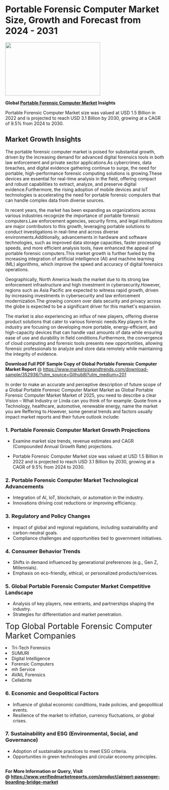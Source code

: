 <H1>Portable Forensic Computer Market Size, Growth and Forecast from 2024 - 2031</H1><img class="aligncenter size-medium wp-image-584254" src="https://thirdeyenews.in/wp-content/uploads/2024/09/Global-Market-Research-300x168.jpeg" alt="" width="300" height="168" /><p><strong>Global&nbsp;<a href="https://www.marketsizeandtrends.com/download-sample/352936/?utm_source=Github8j?utm_medium=201">Portable Forensic Computer Market</a> Insights</strong></p><p>Portable Forensic Computer Market size was valued at USD 1.5 Billion in 2022 and is projected to reach USD 3.1 Billion by 2030, growing at a CAGR of 9.5% from 2024 to 2030.</p><p><h2>Market Growth Insights</h2> <p>The portable forensic computer market is poised for substantial growth, driven by the increasing demand for advanced digital forensics tools in both law enforcement and private sector applications.As cybercrimes, data breaches, and digital evidence gathering continue to surge, the need for portable, high-performance forensic computing solutions is growing.These devices are essential for real-time analysis in the field, offering compact and robust capabilities to extract, analyze, and preserve digital evidence.Furthermore, the rising adoption of mobile devices and IoT technologies is accelerating the need for portable forensic computers that can handle complex data from diverse sources.</p> <p>In recent years, the market has been expanding as organizations across various industries recognize the importance of portable forensic computers.Law enforcement agencies, security firms, and legal institutions are major contributors to this growth, leveraging portable solutions to conduct investigations in real-time and across diverse environments.Additionally, advancements in hardware and software technologies, such as improved data storage capacities, faster processing speeds, and more efficient analysis tools, have enhanced the appeal of portable forensic computers.This market growth is further fueled by the increasing integration of artificial intelligence (AI) and machine learning (ML) algorithms, which improve the speed and accuracy of digital forensics operations.</p> <p>Geographically, North America leads the market due to its strong law enforcement infrastructure and high investment in cybersecurity.However, regions such as Asia Pacific are expected to witness rapid growth, driven by increasing investments in cybersecurity and law enforcement modernization.The growing concern over data security and privacy across the globe is expected to be a significant driver for this market's expansion.</p> <p>The market is also experiencing an influx of new players, offering diverse product solutions that cater to various forensic needs.Key players in the industry are focusing on developing more portable, energy-efficient, and high-capacity devices that can handle vast amounts of data while ensuring ease of use and durability in field conditions.Furthermore, the convergence of cloud computing and forensic tools presents new opportunities, allowing forensic professionals to analyze and store data remotely while maintaining the integrity of evidence.</p> <p><span class=""><strong>Download Full PDF Sample Copy of Global Portable Forensic Computer Market Report</strong> @ <a href="https://www.marketsizeandtrends.com/download-sample/352936/?utm_source=Github8j?utm_medium=201" target="_blank">https://www.marketsizeandtrends.com/download-sample/352936/?utm_source=Github8j?utm_medium=201</a></span></p><p>In order to make an accurate and perceptive description of future scope of a Global&nbsp;Portable Forensic Computer Market Market as Global&nbsp;Portable Forensic Computer Market Market of 2025, you need to describe a clear Vision &ndash; What Industry or Linda can you think of for example: Quote from a Technology, healthcare, automotive, renewable energy, name the market you are Reffering to.However, some general trends and factors usually impact market reports and their future outlook include:</p><h3>1.&nbsp;<strong>Portable Forensic Computer Market Growth Projections</strong></h3><ul><li>Examine market size trends, revenue estimates and CAGR (Compounded Annual Growth Rate) projections.</li><li><p>Portable Forensic Computer Market size was valued at USD 1.5 Billion in 2022 and is projected to reach USD 3.1 Billion by 2030, growing at a CAGR of 9.5% from 2024 to 2030.</p></li></ul><h3>2.&nbsp;<strong>Portable Forensic Computer Market Technological Advancements</strong></h3><ul><li>Integration of AI, IoT, blockchain, or automation in the industry.</li><li>Innovations driving cost reductions or improving efficiency.</li></ul><h3>3.&nbsp;<strong>Regulatory and Policy Changes</strong></h3><ul><li>Impact of global and regional regulations, including sustainability and carbon-neutral goals.</li><li>Compliance challenges and opportunities tied to government initiatives.</li></ul><h3>4.&nbsp;<strong>Consumer Behavior Trends</strong></h3><ul><li>Shifts in demand influenced by generational preferences (e.g., Gen Z, Millennials).</li><li>Emphasis on eco-friendly, ethical, or personalized products/services.</li></ul><h3>5.&nbsp;<strong>Global Portable Forensic Computer Market Competitive Landscape</strong></h3><ul><li>Analysis of key players, new entrants, and partnerships shaping the industry.</li><li>Strategies for differentiation and market penetration.</li></ul><p data-pm-slice="1 1 []"><span style="color: inherit; font-family: inherit; font-size: 25px;">Top Global Portable Forensic Computer Market Companies</span></p><div class="" data-test-id=""><p><li>Tri-Tech Forensics</li><li> SUMURI</li><li> Digital Intelligence</li><li> Forensic Computers</li><li> mh Service</li><li> AVAIL Forensics</li><li> Cellebrite</li></p></div><h3>6.&nbsp;<strong>Economic and Geopolitical Factors</strong></h3><ul><li>Influence of global economic conditions, trade policies, and geopolitical events.</li><li>Resilience of the market to inflation, currency fluctuations, or global crises.</li></ul><h3>7.&nbsp;<strong>Sustainability and ESG (Environmental, Social, and Governance)</strong></h3><ul><li>Adoption of sustainable practices to meet ESG criteria.</li><li>Opportunities in green technologies and circular economy principles.</li></ul><h2><strong style="font-size: 14px;">For More Information or Query, Visit @&nbsp;</strong><a style="background-color: #ffffff; font-size: 14px;" href="https://www.marketsizeandtrends.com/report/portable-forensic-computer-market/" target="_blank">https://www.verifiedmarketreports.com/product/airport-passenger-boarding-bridge-market</a></h2>